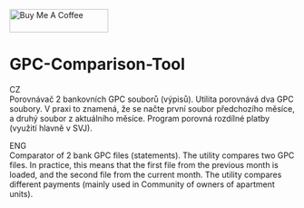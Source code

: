 <a href="https://www.buymeacoffee.com/kratkyt" target="_blank"><img src="https://cdn.buymeacoffee.com/buttons/default-orange.png" alt="Buy Me A Coffee" height="41" width="174"></a>
# GPC-Comparison-Tool
CZ \
Porovnávač 2 bankovních GPC souborů (výpisů). Utilita porovnává dva GPC soubory. V praxi to znamená, že se načte první soubor předchozího měsíce, a druhý soubor z aktuálního měsíce. Program porovná rozdílné platby (využití hlavně v SVJ).

ENG \
Comparator of 2 bank GPC files (statements). The utility compares two GPC files. In practice, this means that the first file from the previous month is loaded, and the second file from the current month. The utility compares different payments (mainly used in Community of owners of apartment units).

